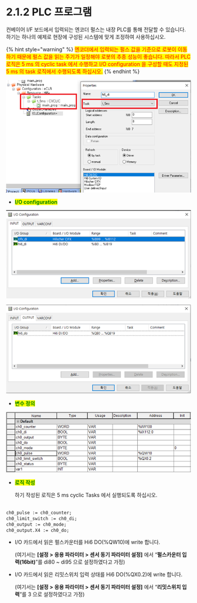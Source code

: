 # 2.1.2 PLC 프로그램

컨베이어 I/F 보드에서 입력되는 엔코더 펄스는 내장 PLC를 통해 전달할 수 있습니다. 하기는 하나의 예제로 현장에 구성된 시스템에 맞게 조정하여 사용하십시오.

{% hint style="warning" %}
<mark style="color:red;">엔코더에서 입력되는 펄스 값을 기준으로 로봇이 이동하기 때문에 펄스 값을 읽는 주기가 일정해야 로봇의 추종 성능이 좋습니다. 따라서 PLC 로직은 5 ms  의 cyclic task 에서 수행하고 I/O configuration 을 구성할 때도 지정된 5 ms 의 task 로직에서 수행되도록 하십시오.</mark>
{% endhint %}

![](../../.gitbook/assets/image16.png)

* <mark style="color:green;">**I/O configuration**</mark>

![](../../.gitbook/assets/image17.png)

![](../../.gitbook/assets/image18.png)

* <mark style="color:green;">**변수 정의**</mark>

![](../../.gitbook/assets/image19.png)

*   <mark style="color:green;">**로직 작성**</mark>

    하기 작성된 로직은 5 ms cyclic Tasks 에서 실행되도록 하십시오.

```

ch0_pulse := ch0_counter;
ch0_limit_switch := ch0_di;
ch0_output := ch0_mode;
ch0_output.X4 := ch0_do;

```

*   I/O 카드에서 읽은 펄스카운터를 Hi6 DO(%QW10)에 write 합니다.&#x20;

    (여기서는 **\[설정 > 응용 파라미터 > 센서 동기 파라미터 설정]** 에서 “**펄스카운터 입력(16bit)**”를 di80 \~ di95 으로 설정하였다고 가정)
*   I/O 카드에서 읽은 리밋스위치 입력 상태를 Hi6 DO(%QX0.2)에 write 합니다.

    (여기서는 **\[설정 > 응용 파라미터 > 센서 동기 파라미터 설정]** 에서 “**리밋스위치 입력**”를 3 으로 설정하였다고 가정)
